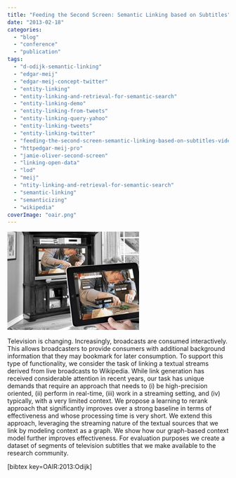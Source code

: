 ```yaml
---
title: "Feeding the Second Screen: Semantic Linking based on Subtitles"
date: "2013-02-18"
categories: 
  - "blog"
  - "conference"
  - "publication"
tags: 
  - "d-odijk-semantic-linking"
  - "edgar-meij"
  - "edgar-meij-concept-twitter"
  - "entity-linking"
  - "entity-linking-and-retrieval-for-semantic-search"
  - "entity-linking-demo"
  - "entity-linking-from-tweets"
  - "entity-linking-query-yahoo"
  - "entity-linking-tweets"
  - "entity-linking-twitter"
  - "feeding-the-second-screen-semantic-linking-based-on-subtitles-video"
  - "httpedgar-meij-pro"
  - "jamie-oliver-second-screen"
  - "linking-open-data"
  - "lod"
  - "meij"
  - "ntity-linking-and-retrieval-for-semantic-search"
  - "semantic-linking"
  - "semanticizing"
  - "wikipedia"
coverImage: "oair.png"
---
```


_![Second screen: Jamie Oliver](images/second-screen-jamie-300x224.jpg)_

Television is changing. Increasingly, broadcasts are consumed interactively. This allows broadcasters to provide consumers with additional background information that they may bookmark for later consumption. <!--more-->To support this type of functionality, we consider the task of linking a textual streams derived from live broadcasts to Wikipedia. While link generation has received considerable attention in recent years, our task has unique demands that require an approach that needs to (i) be high-precision oriented, (ii) perform in real-time, (iii) work in a streaming setting, and (iv) typically, with a very limited context. We propose a learning to rerank approach that significantly improves over a strong baseline in terms of effectiveness and whose processing time is very short. We extend this approach, leveraging the streaming nature of the textual sources that we link by modeling context as a graph. We show how our graph-based context model further improves effectiveness. For evaluation purposes we create a dataset of segments of television subtitles that we make available to the research community.

\[bibtex key=OAIR:2013:Odijk\]
